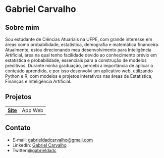 # Gabriel Carvalho

## Sobre mim
Sou estudante de Ciências Atuariais na UFPE, com grande interesse em áreas como probabilidade, estatística, demografia e matemática financeira. Atualmente, estou direcionando meu desenvolvimento para Inteligência Artificial, área na qual tenho facilidade devido ao conhecimento prévio em estatística e probabilidade, essenciais para a construção de modelos preditivos. Durante minha graduação, percebi a importância de aplicar o conteúdo aprendido, e por isso desenvolvi um aplicativo web, utilizando Python e R, com modelos e projetos interativos nas áreas de Estatística, Finanças e Inteligência Artificial. 


## Projetos
| | |
|---|---|
| **[Site](https://gabrieldadcarvalho.streamlit.app/)** | App Web |


## Contato
- E-mail: [gabrieldadcarvalho@gmail.com](mailto:gabrieldadcarvalho@gmail.com)
- LinkedIn: [Gabriel Carvalho](https://www.linkedin.com/in/gabriel-carvalho-ab38b7209/)
- Twitter:[@gabrieldadc](https://twitter.com/gabrieldadc)
